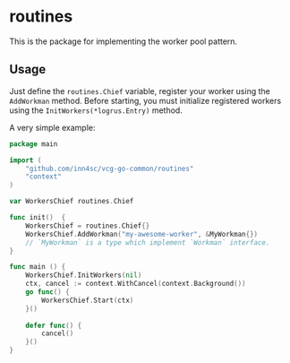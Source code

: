 # routines

This is the package for implementing the worker pool pattern.

## Usage 

Just define the `routines.Chief` variable, register your worker using the `AddWorkman` method. 
Before starting, you must initialize registered workers using the `InitWorkers(*logrus.Entry)` method.

A very simple example:

```go
package main

import (
	"github.com/inn4sc/vcg-go-common/routines"
	"context"
)

var WorkersChief routines.Chief

func init()  {
	WorkersChief = routines.Chief{}
	WorkersChief.AddWorkman("my-awesome-worker", &MyWorkman{})
	// `MyWorkman` is a type which implement `Workman` interface.
}

func main () {
	WorkersChief.InitWorkers(nil)
	ctx, cancel := context.WithCancel(context.Background())
	go func() {
		WorkersChief.Start(ctx)
	}()
	
	defer func() {
		cancel()
	}()
}
```
